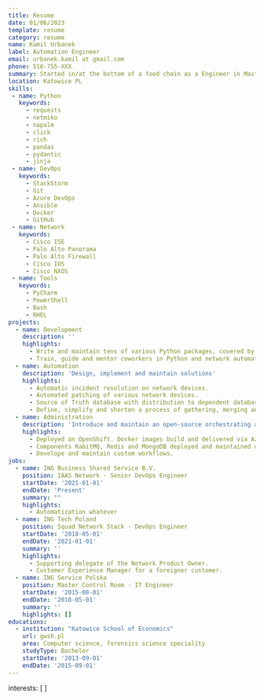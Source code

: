```yaml
---
title: Resume
date: 01/06/2023
template: resume
category: resume
name: Kamil Urbanek
label: Automation Engineer
email: urbanek.kamil at gmail.com
phone: 518-755-XXX
summary: Started in/at the bottom of a food chain as a Engineer in Master Control Room team. After a while I changed it to being a *secretary* of a Network Squad Product/Owner. As time pass by, I learned that my laziness have different meanings Network Automation and DevOps. From that day, I'm trying to tell everyone around me why and how to do it.
location: Katowice PL
skills:
 - name: Python
   keywords:
     - requests
     - netmiko
     - napalm
     - click
     - rich
     - pandas
     - pydantic
     - jinja
 - name: DevOps
   keywords:
     - StackStorm
     - Git
     - Azure DevOps
     - Ansible
     - Docker
     - GitHub
 - name: Network
   keywords:
     - Cisco ISE
     - Palo Alto Panorama
     - Palo Alto Firewall
     - Cisco IOS
     - Cisco NXOS
 - name: Tools
   keywords:
     - PyCharm
     - PowerShell
     - Bash
     - RHEL
projects:
  - name: Development
    description: ''
    highlights:
      - Write and maintain tens of various Python packages, covered by CI\CD best practicies.
      - Train, guide and mentor coworkers in Python and network automation.
  - name: Automation
    description: 'Design, implement and maintain solutions'
    highlights:
      - Automatic incident resolution on network devices.
      - Automated patching of various network devices.
      - Source of Truth database with distribution to dependent databases.
      - Define, simplify and shorten a process of gathering, merging and analyzing data from different sources for formal purposes.
  - name: Administration
    description: 'Introduce and maintain an open-source orchestrating application StackStorm'
    highlights:
      - Deployed on OpenShift. Docker images build and delivered via Azure Pipeline.
      - Components RabitMQ, Redis and MongoDB deployed and maintained using Ansible.
      - Develope and maintain custom workflows.
jobs:
  - name: ING Business Shared Service B.V.
    position: IAAS Network - Senior DevOps Engineer
    startDate: '2021-01-01'
    endDate: 'Present'
    summary: ""
    highlights:
      - Automatization whatever
  - name: ING Tech Poland
    position: Squad Network Stack - DevOps Engineer
    startDate: '2018-05-01'
    endDate: '2021-01-01'
    summary: ''
    highlights:
      - Supporting delegate of the Network Product Owner.
      - Customer Experience Manager for a foreigner customer.
  - name: ING Service Polska
    position: Master Control Room - IT Engineer
    startDate: '2015-08-01'
    endDate: '2018-05-01'
    summary: ''
    highlights: []
educations:
  - institution: "Katowice School of Economics"
    url: gwsh.pl
    area: Computer science, forensics science speciality
    studyType: Bachelor
    startDate: '2013-09-01'
    endDate: '2015-09-01'
---
```






interests: [ ]
